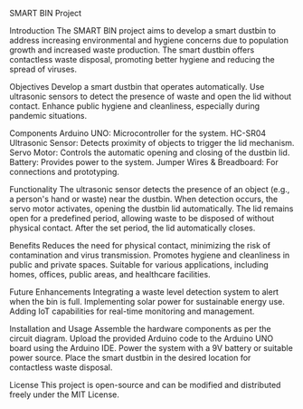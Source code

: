 SMART BIN Project

Introduction
The SMART BIN project aims to develop a smart dustbin to address increasing environmental and hygiene concerns due to population growth and increased waste production. The smart dustbin offers contactless waste disposal, promoting better hygiene and reducing the spread of viruses.

Objectives
Develop a smart dustbin that operates automatically.
Use ultrasonic sensors to detect the presence of waste and open the lid without contact.
Enhance public hygiene and cleanliness, especially during pandemic situations.

Components
Arduino UNO: Microcontroller for the system.
HC-SR04 Ultrasonic Sensor: Detects proximity of objects to trigger the lid mechanism.
Servo Motor: Controls the automatic opening and closing of the dustbin lid.
Battery: Provides power to the system.
Jumper Wires & Breadboard: For connections and prototyping.

Functionality
The ultrasonic sensor detects the presence of an object (e.g., a person's hand or waste) near the dustbin.
When detection occurs, the servo motor activates, opening the dustbin lid automatically.
The lid remains open for a predefined period, allowing waste to be disposed of without physical contact.
After the set period, the lid automatically closes.

Benefits
Reduces the need for physical contact, minimizing the risk of contamination and virus transmission.
Promotes hygiene and cleanliness in public and private spaces.
Suitable for various applications, including homes, offices, public areas, and healthcare facilities.

Future Enhancements
Integrating a waste level detection system to alert when the bin is full.
Implementing solar power for sustainable energy use.
Adding IoT capabilities for real-time monitoring and management.

Installation and Usage
Assemble the hardware components as per the circuit diagram.
Upload the provided Arduino code to the Arduino UNO board using the Arduino IDE.
Power the system with a 9V battery or suitable power source.
Place the smart dustbin in the desired location for contactless waste disposal.

License
This project is open-source and can be modified and distributed freely under the MIT License.

